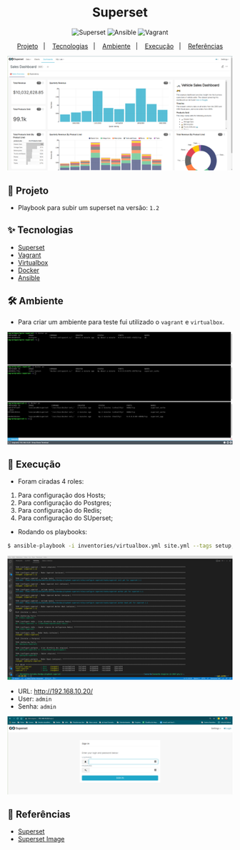 <h1 align="center">Superset</h1>

<p align="center">
  <img alt="Superset" src="https://img.shields.io/static/v1?label=Superset&message=1.2&color=8257E5&labelColor=000000"  />

  <img alt="Ansible" src="https://img.shields.io/static/v1?label=Ansible&message=Playbook&color=49AA26&labelColor=000000">

  <img alt="Vagrant" src="https://img.shields.io/static/v1?label=Vagrant&message=Virtualbox&color=70FBB7&labelColor=000000">
</p>

<p align="center">
  <a href="#-projeto">Projeto</a>&nbsp;&nbsp;&nbsp;|&nbsp;&nbsp;&nbsp;
  <a href="#-tecnologias">Tecnologias</a>&nbsp;&nbsp;&nbsp;|&nbsp;&nbsp;&nbsp;
  <a href="#%EF%B8%8F-ambiente">Ambiente</a>&nbsp;&nbsp;&nbsp;|&nbsp;&nbsp;&nbsp;
  <a href="#-execução">Execução</a>&nbsp;&nbsp;&nbsp;|&nbsp;&nbsp;&nbsp;
  <a href="#-referências">Referências</a>
</p>

<p align="center">
  <img alt="Superset" src="images/dash-superset.png">
</p>

## 🌱 Projeto

- Playbook para subir um superset na versão: `1.2`

## ✨ Tecnologias

- [Superset](https://github.com/apache/superset/tree/1.1)
- [Vagrant](https://www.vagrantup.com/)
- [Virtualbox](https://www.virtualbox.org/)
- [Docker](https://www.docker.com/)
- [Ansible](https://docs.ansible.com/ansible/latest/index.html)

## 🛠️ Ambiente 

- Para criar um ambiente para teste fui utilizado o `vagrant` e `virtualbox`.

<p align="center">
  <img alt="VM's" src="images/vms-stack-superset.png">
</p>

## 🚀 Execução

- Foram ciradas 4 roles:

1. Para configuração dos Hosts;
2. Para configuração do Postgres;
3. Para configuração do Redis;
4. Para configuração do SUperset;

- Rodando os playbooks:

```bash
$ ansible-playbook -i inventories/virtualbox.yml site.yml --tags setup,pgsql,redis,superset
```

<p align="center">
  <img alt="Tasks" src="images/tasks.png">
</p>

- URL: http://192.168.10.20/
- User: `admin`
- Senha: `admin`

<p align="center">
  <img alt="Superset" src="images/superset.png">
</p>

## 🙇 Referências

- [Superset](https://github.com/apache/superset/tree/1.2/docker)
- [Superset Image](https://hub.docker.com/layers/apache/superset/1.2.0/images/sha256-853561074b0ba40e78fb1d56d6daeea9d502198eda264507cb810f3de3c4f2b9?context=explore)